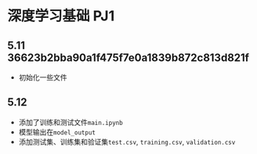 # 深度学习基础 PJ1
## 5.11 36623b2bba90a1f475f7e0a1839b872c813d821f
- 初始化一些文件

## 5.12
- 添加了训练和测试文件`main.ipynb`
- 模型输出在`model_output`
- 添加测试集、训练集和验证集`test.csv`, `training.csv`, `validation.csv`